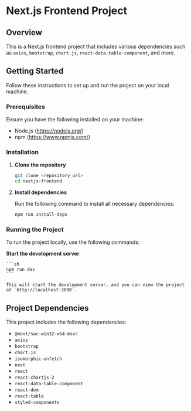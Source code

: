 # Next.js Frontend Project

## Overview

This is a Next.js frontend project that includes various dependencies such as `axios`, `bootstrap`, `chart.js`, `react-data-table-component`, and more.

## Getting Started

Follow these instructions to set up and run the project on your local machine.

### Prerequisites

Ensure you have the following installed on your machine:
- Node.js (https://nodejs.org/)
- npm (https://www.npmjs.com/)

### Installation

1. **Clone the repository**

    ```sh
    git clone <repository_url>
    cd nextjs-frontend
    ```

2. **Install dependencies**

    Run the following command to install all necessary dependencies:

    ```sh
    npm run install-deps
    ```

### Running the Project

To run the project locally, use the following commands:

 **Start the development server**

    ```sh
    npm run dev
    ```

    This will start the development server, and you can view the project at `http://localhost:3000`.


## Project Dependencies

This project includes the following dependencies:

- `@next/swc-win32-x64-msvc`
- `axios`
- `bootstrap`
- `chart.js`
- `isomorphic-unfetch`
- `next`
- `react`
- `react-chartjs-2`
- `react-data-table-component`
- `react-dom`
- `react-table`
- `styled-components`